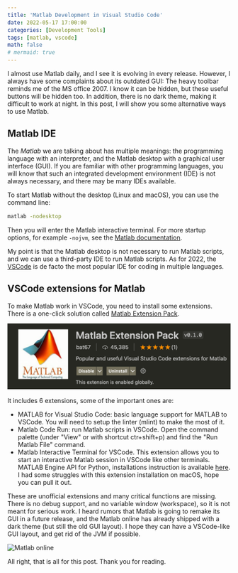 ```yaml
---
title: 'Matlab Development in Visual Studio Code'
date: 2022-05-17 17:00:00
categories: [Development Tools]
tags: [matlab, vscode]
math: false
# mermaid: true
---
```


I almost use Matlab daily, and I see it is evolving in every release.
However, I always have some complaints about its outdated GUI:
The heavy toolbar reminds me of the MS office 2007.
I know it can be hidden, but these useful buttons will be hidden too.
In addition, there is no dark theme, making it difficult to work at night.
In this post, I will show you some alternative ways to use Matlab.

## Matlab IDE

The *Matlab* we are talking about has multiple meanings: the programming language with an interpreter, and the Matlab desktop with a graphical user interface (GUI).
If you are familiar with other programming languages, you will know that such an integrated development environment (IDE) is not always necessary, and there may be many IDEs available.

To start Matlab without the desktop (Linux and macOS), you can use the command line:

```bash
matlab -nodesktop
```

Then you will enter the Matlab interactive terminal.
For more startup options, for example `-nojvm`, see the [Matlab documentation](https://www.mathworks.com/help/matlab/startup-and-shutdown.html).

My point is that the Matlab desktop is not necessary to run Matlab scripts, and we can use a third-party IDE to run Matlab scripts.
As for 2022, the [VSCode](https://code.visualstudio.com/) is de facto the most popular IDE for coding in multiple languages.

## VSCode extensions for Matlab

To make Matlab work in VSCode, you need to install some extensions.
There is a one-click solution called [Matlab Extension Pack](https://marketplace.visualstudio.com/items?itemName=bat67.matlab-extension-pack).

![Matlab Extension Pack](/assets/img/posts/Matlab_extension.png)

It includes 6 extensions, some of the important ones are:

* MATLAB for Visual Studio Code: basic language support for MATLAB to VSCode. You will need to setup the linter (mlint) to make the most of it.
* Matlab Code Run: run Matlab scripts in VSCode. Open the command palette (under "View" or with shortcut ctr+shift+p) and find the "Run Matlab File" command.
* Matlab Interactive Terminal for VSCode. This extension allows you to start an interactive Matlab session in VSCode like other terminals. MATLAB Engine API for Python, installations instruction is available [here](https://www.mathworks.com/help/matlab/matlab_external/install-the-matlab-engine-for-python.html). I had some struggles with this extension installation on macOS, hope you can pull it out.
  
These are unofficial extensions and many critical functions are missing.
There is no debug support, and no variable window (workspace), so it is not meant for serious work.
I heard rumors that Matlab is going to remake its GUI in a future release, and the Matlab online has already shipped with a dark theme (but still the old GUI layout).
I hope they can have a VSCode-like GUI layout, and get rid of the JVM if possible.

![Matlab online](/assets/img/posts/matlab_online.png)

All right, that is all for this post. Thank you for reading. 
